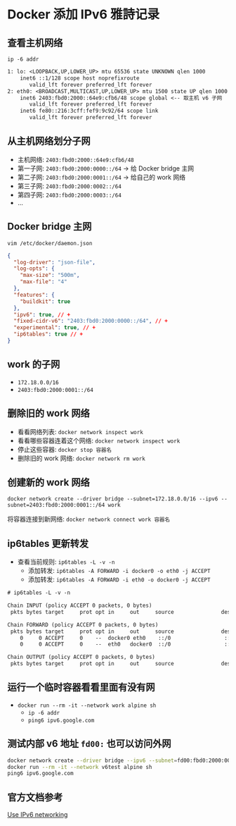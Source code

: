 # Docker 添加 IPv6 雅詩记录

## 查看主机网络

`ip -6 addr`

```txt
1: lo: <LOOPBACK,UP,LOWER_UP> mtu 65536 state UNKNOWN qlen 1000
    inet6 ::1/128 scope host noprefixroute
       valid_lft forever preferred_lft forever
2: eth0: <BROADCAST,MULTICAST,UP,LOWER_UP> mtu 1500 state UP qlen 1000
    inet6 2403:fbd0:2000::64e9:cfb6/48 scope global <-- 取主机 v6 子网
       valid_lft forever preferred_lft forever
    inet6 fe80::216:3cff:fef9:9c92/64 scope link
       valid_lft forever preferred_lft forever
```

## 从主机网络划分子网

- 主机网络: `2403:fbd0:2000::64e9:cfb6/48`
- 第一子网: `2403:fbd0:2000:0000::/64` -> 给 Docker bridge 主网
- 第二子网: `2403:fbd0:2000:0001::/64` -> 给自己的 work 网络
- 第三子网: `2403:fbd0:2000:0002::/64`
- 第四子网: `2403:fbd0:2000:0003::/64`
- ...

## Docker bridge 主网

`vim /etc/docker/daemon.json`

```json
{
  "log-driver": "json-file",
  "log-opts": {
    "max-size": "500m",
    "max-file": "4"
  },
  "features": {
    "buildkit": true
  },
  "ipv6": true, // +
  "fixed-cidr-v6": "2403:fbd0:2000:0000::/64", // +
  "experimental": true, // +
  "ip6tables": true // +
}
```

## work 的子网

- `172.18.0.0/16`
- `2403:fbd0:2000:0001::/64`

## 删除旧的 work 网络

- 看看网络列表: `docker network inspect work`
- 看看哪些容器连着这个网络: `docker network inspect work`
- 停止这些容器: `docker stop 容器名`
- 删除旧的 work 网络: `docker network rm work`

## 创建新的 work 网络

`docker network create --driver bridge --subnet=172.18.0.0/16 --ipv6 --subnet=2403:fbd0:2000:0001::/64 work`

将容器连接到新网络: `docker network connect work 容器名`

## ip6tables 更新转发

- 查看当前规则: `ip6tables -L -v -n`
  - 添加转发: `ip6tables -A FORWARD -i docker0 -o eth0 -j ACCEPT`
  - 添加转发: `ip6tables -A FORWARD -i eth0 -o docker0 -j ACCEPT`

```txt
# ip6tables -L -v -n

Chain INPUT (policy ACCEPT 0 packets, 0 bytes)
 pkts bytes target     prot opt in     out     source               destination         

Chain FORWARD (policy ACCEPT 0 packets, 0 bytes)
 pkts bytes target     prot opt in     out     source               destination         
    0     0 ACCEPT     0    --  docker0 eth0    ::/0                 ::/0                
    0     0 ACCEPT     0    --  eth0   docker0  ::/0                 ::/0                

Chain OUTPUT (policy ACCEPT 0 packets, 0 bytes)
 pkts bytes target     prot opt in     out     source               destination
```

## 运行一个临时容器看看里面有没有网

- `docker run --rm -it --network work alpine sh`
  - `ip -6 addr`
  - `ping6 ipv6.google.com`

## 测试内部 v6 地址 `fd00:` 也可以访问外网

```bash
docker network create --driver bridge --ipv6 --subnet=fd00:fbd0:2000:0001::/64 v6test
docker run --rm -it --network v6test alpine sh
ping6 ipv6.google.com
```

## 官方文档参考

[Use IPv6 networking](https://docs.docker.com/engine/daemon/ipv6/)

